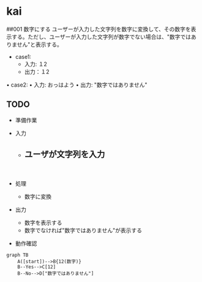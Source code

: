 # kai

##001 数字にする
ユーザーが入力した文字列を数字に変換して、その数字を表示する。ただし、ユーザーが入力した文字列が数字でない場合は、"数字ではありません"と表示する。

- case1:
  - 入力: １2
  - 出力：１2

• case2:
• 入力: おっはよう
• 出力: "数字ではありません"

## TODO

- 準備作業
  
- 入力
  - ユーザが文字列を入力
    -  
  　 
- 処理
  - 数字に変換
- 出力
  - 数字を表示する
  - 数字でなければ"数字ではありません"が表示する
- 動作確認

```mermaid
graph TB
    A([start])-->B{12(数字)}
    B--Yes-->C[12]
    B--No-->D["数字ではありません"]
```


